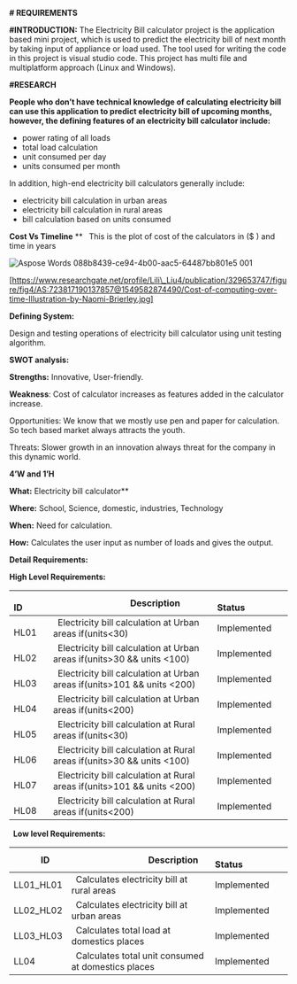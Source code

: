 ﻿
**# REQUIREMENTS**

**#INTRODUCTION:** The Electricity Bill calculator project is the application based mini project,      which is used to predict the electricity bill of next month by taking input of appliance or load used. The tool used for writing the code in this project is visual studio code. This project has multi file and multiplatform approach (Linux and Windows).

**#RESEARCH**

**People who don’t have technical knowledge of calculating electricity bill can use this application to predict electricity bill of upcoming months, however, the defining features of an electricity bill calculator include:**

- power rating of all loads
- total load calculation
- unit consumed per day
- units consumed per month

In addition, high-end electricity bill calculators generally include:

- electricity bill calculation in urban areas
- electricity bill calculation in rural areas
- bill calculation based on units consumed

**Cost Vs Timeline**
**
` `This is the plot of cost of the calculators in ($ ) and time in  years

![Aspose Words 088b8439-ce94-4b00-aac5-64487bb801e5 001](https://user-images.githubusercontent.com/89764315/132320020-ab527da5-1522-4eb4-b645-75367eb9363a.png)


[https://www.researchgate.net/profile/Lili\_Liu4/publication/329653747/figure/fig4/AS:723817190137857@1549582874490/Cost-of-computing-over-time-Illustration-by-Naomi-Brierley.jpg]

**Defining System:** 

Design and testing operations of electricity bill calculator using unit testing algorithm.

**SWOT analysis:**

**Strengths:** Innovative, User-friendly.

**Weakness**: Cost of calculator increases as features added in the calculator increase.

Opportunities: We know that we mostly use pen and paper for calculation. So tech based market always attracts the youth.

Threats: Slower growth in an innovation always threat for the company in this dynamic world.

**4’W and 1’H**

**What:**  Electricity bill calculator**     

**Where:** School, Science, domestic, industries, Technology

**When:** Need for calculation.

**How:** Calculates the user input as number of loads and gives the output.

**Detail Requirements:**

**High Level Requirements:**

|`      `**ID**|`                 `**Description**|`            `**Status**|
| :- | :- | :- |
|`    `HL01|` `Electricity bill calculation at Urban areas if(units<30) | Implemented |
|`    `HL02|` `Electricity bill calculation at Urban areas if(units>30 && units <100)| Implemented |
|`    `HL03|` `Electricity bill calculation at Urban areas if(units>101 && units <200) | Implemented |
|`    `HL04|` `Electricity bill calculation at Urban areas if(units<200)| Implemented |
|`    `HL05|` `Electricity bill calculation at Rural areas if(units<30) | Implemented |
|`    `HL06|` `Electricity bill calculation at Rural areas if(units>30 && units <100)| Implemented |
|`    `HL07|` `Electricity bill calculation at Rural areas if(units>101 && units <200) | Implemented |
|`    `HL08|` `Electricity bill calculation at Rural areas if(units<200)| Implemented |

` `**Low level Requirements:**

|`      `**ID**|`                 `**Description**|`            `**Status**|
| :- | :- | :- |
|LL01\_HL01|` `Calculates electricity bill at rural areas| Implemented |
|LL02\_HL02|` `Calculates electricity bill at urban areas|Implemented |
|LL03\_HL03|` `Calculates total load at domestics places|Implemented |
|LL04|` `Calculates total unit consumed at domestics places| Implemented |

